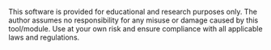 This software is provided for educational and research purposes only. The author assumes no responsibility for any misuse or damage caused by this tool/module. Use at your own risk and ensure compliance with all applicable laws and regulations.
